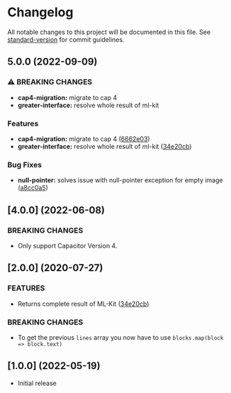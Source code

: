 # Changelog

All notable changes to this project will be documented in this file. See [standard-version](https://github.com/conventional-changelog/standard-version) for commit guidelines.

## 5.0.0 (2022-09-09)


### ⚠ BREAKING CHANGES

* **cap4-migration:** migrate to cap 4
* **greater-interface:** resolve whole result of ml-kit

### Features

* **cap4-migration:** migrate to cap 4 ([6662e03](https://github.com/Pantrist-dev/capacitor-plugin-ml-kit-text-recognition/commit/6662e032111298f858005b67b0d207a9800228ff))
* **greater-interface:** resolve whole result of ml-kit ([34e20cb](https://github.com/Pantrist-dev/capacitor-plugin-ml-kit-text-recognition/commit/34e20cb1c6b68a4dd8d5ce27ab9fcf0ebc6d3a59))


### Bug Fixes

* **null-pointer:** solves issue with null-pointer exception for empty image ([a8cc0a5](https://github.com/Pantrist-dev/capacitor-plugin-ml-kit-text-recognition/commit/a8cc0a595c124592dbdb6bfca813e658999b37f9))

## [4.0.0] (2022-06-08)

### BREAKING CHANGES

- Only support Capacitor Version 4.

## [2.0.0] (2020-07-27)

### FEATURES

- Returns complete result of ML-Kit ([34e20cb](https://github.com/Pantrist-dev/capacitor-plugin-ml-kit-text-recognition/commit/34e20cb1c6b68a4dd8d5ce27ab9fcf0ebc6d3a59))


### BREAKING CHANGES

- To get the previous `lines` array you now have to use `blocks.map(block => block.text)`


## [1.0.0] (2022-05-19)

- Initial release
